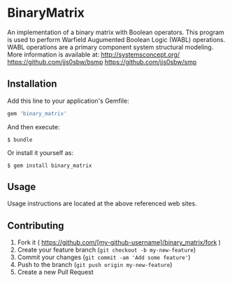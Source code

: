 # BinaryMatrix

An implementation of a binary matrix with Boolean operators.  This program is used to perform 
Warfield Augumented Boolean Logic (WABL) operations.  WABL operations are a primary component
system structural modeling.  More information is available at: 
http://systemsconcept.org/
https://github.com/jjs0sbw/bsmp
https://github.com/jjs0sbw/smp

## Installation

Add this line to your application's Gemfile:

```ruby
gem 'binary_matrix'
```

And then execute:

    $ bundle

Or install it yourself as:

    $ gem install binary_matrix

## Usage

Usage instructions are located at the above referenced web sites.

## Contributing

1. Fork it ( https://github.com/[my-github-username]/binary_matrix/fork )
2. Create your feature branch (`git checkout -b my-new-feature`)
3. Commit your changes (`git commit -am 'Add some feature'`)
4. Push to the branch (`git push origin my-new-feature`)
5. Create a new Pull Request
